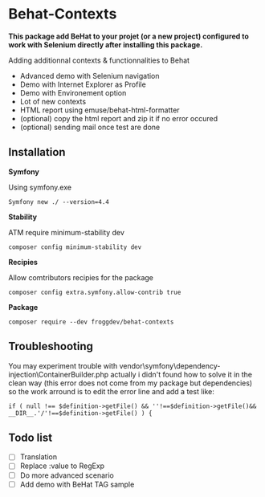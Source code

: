 # Behat-Contexts

**This package add BeHat to your projet (or a new project) configured to work with Selenium directly after installing this package.**

Adding additionnal contexts &amp; functionnalities to Behat
- Advanced demo with Selenium navigation
- Demo with Internet Explorer as Profile
- Demo with Environement option
- Lot of new contexts
- HTML report using emuse/behat-html-formatter
- (optional) copy the html report and zip it if no error occured
- (optional) sending mail once test are done

## Installation

**Symfony**

Using symfony.exe
```
Symfony new ./ --version=4.4
```
**Stability**

ATM require minimum-stability dev
```
composer config minimum-stability dev	
```
**Recipies**

Allow comtributors recipies for the package
```
composer config extra.symfony.allow-contrib true
```
**Package**
```
composer require --dev froggdev/behat-contexts
```

## Troubleshooting

You may experiment trouble with vendor\symfony\dependency-injection\ContainerBuilder.php
actually i didn't found how to solve it in the clean way (this error does not come from my package but dependencies)
so the work arround is to edit the error line and add a test like:
```
if ( null !== $definition->getFile() && ''!==$definition->getFile()&& __DIR__.'/'!==$definition->getFile() ) {
```

## Todo list
- [ ] Translation
- [ ] Replace :value to RegExp
- [ ] Do more advanced scenario
- [ ] Add demo with BeHat TAG sample
